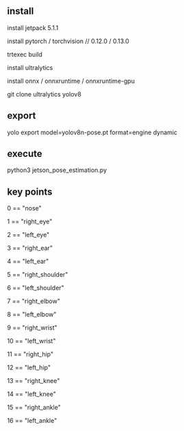 ## install
install jetpack 5.1.1

install pytorch / torchvision // 0.12.0 / 0.13.0

trtexec build

install ultralytics

install onnx / onnxruntime / onnxruntime-gpu

git clone ultralytics yolov8

## export
yolo export model=yolov8n-pose.pt format=engine dynamic 
## execute
python3 jetson_pose_estimation.py
## key points

0 == "nose"

1 == "right_eye"

2 == "left_eye"

3 == "right_ear"

4 == "left_ear"

5 == "right_shoulder"

6 == "left_shoulder"

7 == "right_elbow"

8 == "left_elbow"

9 == "right_wrist"

10 == "left_wrist"

11 == "right_hip"

12 == "left_hip"

13 == "right_knee"

14 == "left_knee"

15 == "right_ankle"

16 == "left_ankle"
